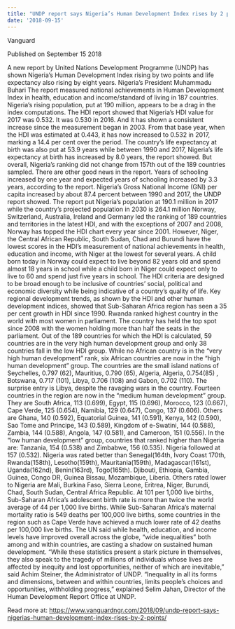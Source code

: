 ```yaml
---
title: "UNDP report says Nigeria’s Human Development Index rises by 2 points"
date: '2018-09-15'
---
```

Vanguard

Published on September 15 2018

A new report by United Nations Development Programme (UNDP) has shown Nigeria’s Human Development Index rising by two points and life expectancy also rising by eight years. Nigeria’s President Muhammadu Buhari The report measured national achievements in Human Development Index in health, education and income/standard of living in 187 countries. Nigeria’s rising population, put at 190 million, appears to be a drag in the index computations. The HDI report showed that Nigeria’s HDI value for 2017 was 0.532. It was 0.530 in 2016. And it has shown a consistent increase since the measurement began in 2003. From that base year, when the HDI was estimated at 0.443, it has now increased to 0.532 in 2017, marking a 14.4 per cent over the period. The country’s life expectancy at birth was also put at 53.9 years while between 1990 and 2017, Nigeria’s life expectancy at birth has increased by 8.0 years, the report showed. But overall, Nigeria’s ranking did not change from 157th out of the 189 countries sampled. There are other good news in the report. Years of schooling increased by one year and expected years of schooling increased by 3.3 years, according to the report. Nigeria’s Gross National Income (GNI) per capita increased by about 87.4 percent between 1990 and 2017, the UNDP report showed. The report put Nigeria’s population at 190.1 million in 2017 while the country’s projected population in 2030 is 264.1 million Norway, Switzerland, Australia, Ireland and Germany led the ranking of 189 countries and territories in the latest HDI, and with the exceptions of 2007 and 2008, Norway has topped the HDI chart every year since 2001. However, Niger, the Central African Republic, South Sudan, Chad and Burundi have the lowest scores in the HDI’s measurement of national achievements in health, education and income, with Niger at the lowest for several years. A child born today in Norway could expect to live beyond 82 years old and spend almost 18 years in school while a child born in Niger could expect only to live to 60 and spend just five years in school. The HDI criteria are designed to be broad enough to be inclusive of countries’ social, political and economic diversity while being indicative of a country’s quality of life. Key regional development trends, as shown by the HDI and other human development indices, showed that Sub-Saharan Africa region has seen a 35 per cent growth in HDI since 1990. Rwanda ranked highest country in the world with most women in parliament. The country has held the top spot since 2008 with the women holding more than half the seats in the parliament. Out of the 189 countries for which the HDI is calculated, 59 countries are in the very high human development group and only 38 countries fall in the low HDI group. While no African country is in the “very high human development” rank, six African countries are now in the “high human development” group. The countries are the small island nations of Seychelles, 0.797 (62), Mauritius, 0.790 (65), Algeria, Algeria, 0.754(85) , Botswana, 0.717 (101), Libya, 0.706 (108) and Gabon, 0.702 (110). The surprise entry is Libya, despite the ravaging wars in the country. Fourteen countries in the region are now in the “medium human development” group. They are South Africa, 113 (0.699), Egypt, 115 (0.696), Morocco, 123 (0.667), Cape Verde, 125 (0.654), Namibia, 129 (0.647), Congo, 137 (0.606). Others are Ghana, 140 (0.592), Equatorial Guinea, 141 (0.591), Kenya, 142 (0.590), Sao Tome and Principe, 143 (0.589), Kingdom of e-Swatini, 144 (0.588), Zambia, 144 (0.588), Angola, 147 (0.581), and Cameroon, 151 (0.556). In the “low human development” group, countries that ranked higher than Nigeria are: Tanzania, 154 (0.538) and Zimbabwe, 156 (0.535). Nigeria followed at 157 (0.532). Nigeria was rated better than Senegal(164th, Ivory Coast 170th, Rwanda(158th), Lesotho(159th), Mauritania(159th), Madagascar(161st), Uganda(162nd), Benin(163rd), Togo(165th). Djibouti, Ethiopia, Gambia, Guinea, Congo DR, Guinea Bissau, Mozambique, Liberia. Others rated lower to Nigeria are Mali, Burkina Faso, Sierra Leone, Eritrea, Niger, Burundi, Chad, South Sudan, Central Africa Republic. At 101 per 1,000 live births, Sub-Saharan Africa’s adolescent birth rate is more than twice the world average of 44 per 1,000 live births. While Sub-Saharan Africa’s maternal mortality ratio is 549 deaths per 100,000 live births, some countries in the region such as Cape Verde have achieved a much lower rate of 42 deaths per 100,000 live births. The UN said while health, education, and income levels have improved overall across the globe, “wide inequalities” both among and within countries, are casting a shadow on sustained human development. “While these statistics present a stark picture in themselves, they also speak to the tragedy of millions of individuals whose lives are affected by inequity and lost opportunities, neither of which are inevitable,” said Achim Steiner, the Administrator of UNDP. “Inequality in all its forms and dimensions, between and within countries, limits people’s choices and opportunities, withholding progress,” explained Selim Jahan, Director of the Human Development Report Office at UNDP.

Read more at: https://www.vanguardngr.com/2018/09/undp-report-says-nigerias-human-development-index-rises-by-2-points/
